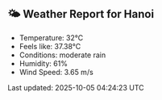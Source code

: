<!-- WEATHER-START -->
## 🌤 Weather Report for Hanoi

- Temperature: 32°C
- Feels like: 37.38°C
- Conditions: moderate rain
- Humidity: 61%
- Wind Speed: 3.65 m/s

Last updated: 2025-10-05 04:24:23 UTC
<!-- WEATHER-END -->
